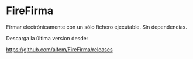 # FireFirma
Firmar electrónicamente con un sólo fichero ejecutable. Sin dependencias.

Descarga la última version desde:

https://github.com/alfem/FireFirma/releases
